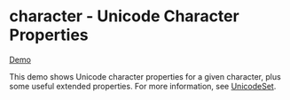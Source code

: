 # character - Unicode Character Properties

[Demo](https://util.unicode.org/UnicodeJsps/character.jsp)

This demo shows Unicode character properties for a given character, plus some
useful extended properties. For more information, see [UnicodeSet](unicodeset.md).
